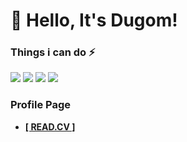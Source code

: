 # 👋 Hello, It's Dugom!

### Things i can do ⚡
<img src="https://img.shields.io/badge/TypeScript-3178C6?style=for-the-badge&logo=TypeScript&logoColor=white" /> <img src="https://img.shields.io/badge/JavaScript-F7DF1E?style=for-the-badge&logo=JavaScript&logoColor=black" /> <img src="https://img.shields.io/badge/MongoDB-47A248?style=for-the-badge&logo=MongoDB&logoColor=white" /> <img src="https://img.shields.io/badge/Python_(A_LITTLE)-3776AB?style=for-the-badge&logo=Python&logoColor=white" />

### Profile Page
- **[[ READ.CV ]](https://read.cv/dugom12)**
